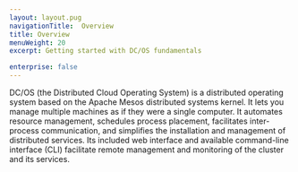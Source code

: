 ```yaml
---
layout: layout.pug
navigationTitle:  Overview
title: Overview
menuWeight: 20
excerpt: Getting started with DC/OS fundamentals

enterprise: false
---
```



DC/OS (the Distributed Cloud Operating System) is a distributed operating system based on the Apache Mesos distributed systems kernel. It lets you manage multiple machines as if they were a single computer. It automates resource management, schedules process placement, facilitates inter-process communication, and simplifies the installation and management of distributed services. Its included web interface and available command-line interface (CLI) facilitate remote management and monitoring of the cluster and its services.
